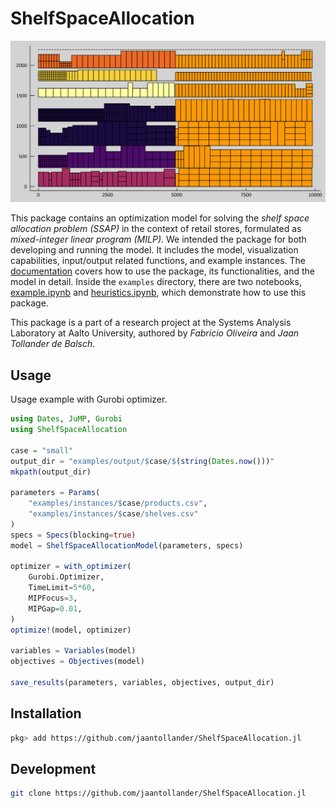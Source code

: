 # ShelfSpaceAllocation
![](docs/src/figures/results/planogram.svg)

This package contains an optimization model for solving the *shelf space allocation problem (SSAP)* in the context of retail stores, formulated as *mixed-integer linear program (MILP)*. We intended the package for both developing and running the model. It includes the model, visualization capabilities, input/output related functions, and example instances. The [documentation](http://jaantollander.com/ShelfSpaceAllocation.jl/) covers how to use the package, its functionalities, and the model in detail. Inside the `examples` directory, there are two notebooks, [example.ipynb](./examples/example.ipynb) and [heuristics.ipynb](./examples/heuristics.ipynb), which demonstrate how to use this package.

This package is a part of a research project at the Systems Analysis Laboratory at Aalto University, authored by *Fabricio Oliveira* and *Jaan Tollander de Balsch*.

## Usage
Usage example with Gurobi optimizer.

```julia
using Dates, JuMP, Gurobi
using ShelfSpaceAllocation

case = "small"
output_dir = "examples/output/$case/$(string(Dates.now()))"
mkpath(output_dir)

parameters = Params(
    "examples/instances/$case/products.csv",
    "examples/instances/$case/shelves.csv"
)
specs = Specs(blocking=true)
model = ShelfSpaceAllocationModel(parameters, specs)

optimizer = with_optimizer(
    Gurobi.Optimizer,
    TimeLimit=5*60,
    MIPFocus=3,
    MIPGap=0.01,
)
optimize!(model, optimizer)

variables = Variables(model)
objectives = Objectives(model)

save_results(parameters, variables, objectives, output_dir)
```

## Installation
```bash
pkg> add https://github.com/jaantollander/ShelfSpaceAllocation.jl
```

## Development
```bash
git clone https://github.com/jaantollander/ShelfSpaceAllocation.jl
```
